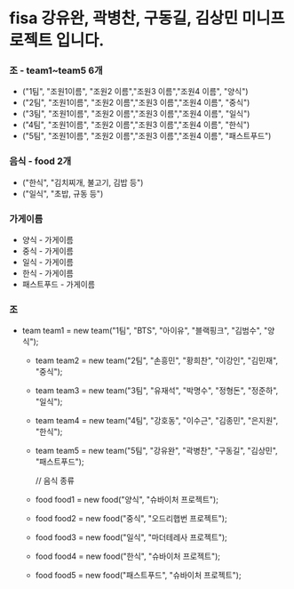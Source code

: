# fisa 강유완, 곽병찬, 구동길, 김상민 미니프로젝트 입니다.

### 조 - team1~team5 6개
  - ("1팀", "조원1이름", "조원2 이름","조원3 이름","조원4 이름", "양식") 
  - ("2팀", "조원1이름", "조원2 이름","조원3 이름","조원4 이름", "중식") 
  - ("3팀", "조원1이름", "조원2 이름","조원3 이름","조원4 이름", "일식") 
  - ("4팀", "조원1이름", "조원2 이름","조원3 이름","조원4 이름", "한식")
  - ("5팀", "조원1이름", "조원2 이름","조원3 이름","조원4 이름", "패스트푸드") 


### 음식 - food 2개
  - ("한식", "김치찌개, 불고기, 김밥 등")
  - ("일식", "초밥, 규동 등")

### 가게이름
  - 양식 - 가게이름 
  - 중식 - 가게이름
  - 일식 - 가게이름
  - 한식 - 가게이름
  - 패스트푸드 - 가게이름

### 조
  - team team1 = new team("1팀", "BTS", "아이유", "블랙핑크", "김범수", "양식");
	- team team2 = new team("2팀", "손흥민", "황희찬", "이강인", "김민재", "중식");
	- team team3 = new team("3팀", "유재석", "박명수", "정형돈", "정준하", "일식");
	- team team4 = new team("4팀", "강호동", "이수근", "김종민", "은지원", "한식");
	- team team5 = new team("5팀", "강유완", "곽병찬", "구동길", "김상민", "패스트푸드");

		// 음식 종류
	- food food1 = new food("양식", "슈바이처 프로젝트");
	- food food2 = new food("중식", "오드리햅번 프로젝트");
	- food food3 = new food("일식", "마더테레사 프로젝트");
	- food food4 = new food("한식", "슈바이처 프로젝트");
	- food food5 = new food("패스트푸드", "슈바이처 프로젝트");



